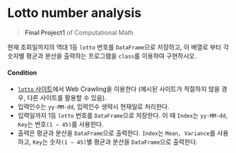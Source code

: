 # Lotto number analysis
> **Final Project1** of Computational Math

현재 조회일까지의 역대 1등 `lotto` 번호를 `DataFrame`으로 저장하고, 이 배열로
부터 각 숫자별 평균과 분산을 출력하는 프로그램을 `class`를 이용하여 구현하시오.

#### Condition
* [`lotto` 사이트](https://dhlottery.co.kr/)에서 Web Crawling을 이용한다 (예시된 사이트가 적절하지 않을 경우, 다른 사이트를 활용할 수 있음).
* 입력인수는 `yy-MM-dd`, 입력인수 생략시 현재일로 처리한다.
* 입력일까지 1등 `lotto` 번호를 `DataFrame`으로 저장한다. 이 때 `Index`는 `yy-MM-dd`,
`Key`는 번호`(1 ∼ 45)`를 사용한다.
* 출력은 평균과 분산을 `DataFrame`으로 출력한다. `Index`는 `Mean, Variance`를 사용
하고, `Key`는 숫자`(1 ∼ 45)`별 평균과 분산을 `DataFrame`으로 출력한다.
